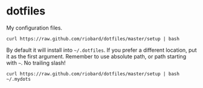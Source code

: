 dotfiles
========

My configuration files. 

    curl https://raw.github.com/riobard/dotfiles/master/setup | bash

By default it will install into `~/.dotfiles`. If you prefer a different
location, put it as the first argument. Remember to use absolute path, or path
starting with `~`. No trailing slash!

    curl https://raw.github.com/riobard/dotfiles/master/setup | bash ~/.mydots
